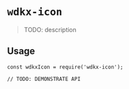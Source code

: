 # `wdkx-icon`

> TODO: description

## Usage

```
const wdkxIcon = require('wdkx-icon');

// TODO: DEMONSTRATE API
```
